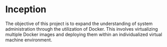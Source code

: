 # Inception
The objective of this project is to expand the understanding of system administration through the utilization of Docker. This involves virtualizing multiple Docker images and deploying them within an individualized virtual machine environment.
